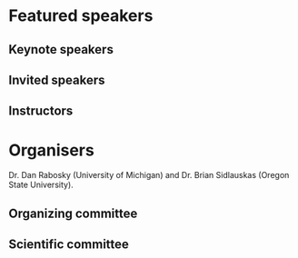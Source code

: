 # Featured speakers

## Keynote speakers


## Invited speakers


## Instructors


# Organisers
Dr. Dan Rabosky (University of Michigan) and Dr. Brian
Sidlauskas (Oregon State University).

## Organizing committee


## Scientific committee
